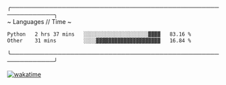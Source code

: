 
╭────────────────────────────────────────────────────────────╮  
                     ~ Languages // Time ~
 <!--START_SECTION:waka-->
```txt
Python   2 hrs 37 mins   ░░░░░░░░░░░░░░░░░░░░░▓▓▓▓   83.16 %
Other    31 mins         ░░░░▓▓▓▓▓▓▓▓▓▓▓▓▓▓▓▓▓▓▓▓▓   16.84 %
```
<!--END_SECTION:waka-->

╰────────────────────────────────────────────────────────────╯

[![wakatime](https://wakatime.com/badge/user/8f47ca76-7ab1-43a1-9479-d511fbd1982b.svg)](https://wakatime.com/@8f47ca76-7ab1-43a1-9479-d511fbd1982b)
